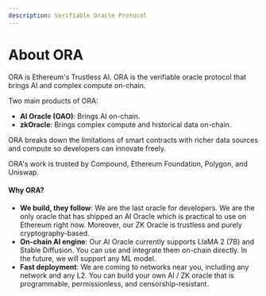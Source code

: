 ```yaml
---
description: Verifiable Oracle Protocol
---
```


# About ORA

<img src=".gitbook/assets/Rainbow-Radiating-V1_00167-b.png" alt="" data-size="line">ORA is Ethereum's Trustless AI. ORA is the verifiable oracle protocol that brings AI and complex compute on-chain.

Two main products of ORA:

* **AI Oracle (OAO)**: Brings AI on-chain.
* **zkOracle**: Brings complex compute and historical data on-chain.

ORA breaks down the limitations of smart contracts with richer data sources and compute so developers can innovate freely.

ORA's work is trusted by Compound, Ethereum Foundation, Polygon, and Uniswap.

#### Why ORA?

* **We build, they follow**: We are the last oracle for developers. We are the only oracle that has shipped an AI Oracle which is practical to use on Ethereum right now. Moreover, our ZK Oracle is trustless and purely cryptography-based.
* **On-chain AI engine**: Our AI Oracle currently supports LlaMA 2 (7B) and Stable Diffusion. You can use and integrate them on-chain directly. In the future, we will support any ML model.
* **Fast deployment**: We are coming to networks near you, including any network and any L2. You can build your own AI / ZK oracle that is programmable, permissionless, and censorship-resistant.
